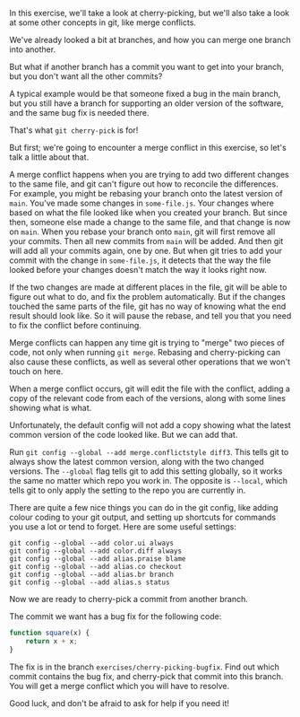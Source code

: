 In this exercise, we'll take a look at cherry-picking, but we'll also take a look at some other concepts in git, like merge conflicts.

We've already looked a bit at branches, and how you can merge one branch into another.

But what if another branch has a commit you want to get into your branch, but you don't want all the other commits?

A typical example would be that someone fixed a bug in the main branch, but you still have a branch for supporting an older version of the software, and the same bug fix is needed there.

That's what `git cherry-pick` is for!

But first; we're going to encounter a merge conflict in this exercise, so let's talk a little about that.

A merge conflict happens when you are trying to add two different changes to the same file, and git can't figure out how to reconcile the differences. For example, you might be rebasing your branch onto the latest version of `main`. You've made some changes in `some-file.js`. Your changes where based on what the file looked like when you created your branch. But since then, someone else made a change to the same file, and that change is now on `main`. When you rebase your branch onto `main`, git will first remove all your commits. Then all new commits from `main` will be added. And then git will add all your commits again, one by one. But when git tries to add your commit with the change in `some-file.js`, it detects that the way the file looked before your changes doesn't match the way it looks right now.

If the two changes are made at different places in the file, git will be able to figure out what to do, and fix the problem automatically. But if the changes touched the same parts of the file, git has no way of knowing what the end result should look like. So it will pause the rebase, and tell you that you need to fix the conflict before continuing.

Merge conflicts can happen any time git is trying to "merge" two pieces of code, not only when running `git merge`. Rebasing and cherry-picking can also cause these conflicts, as well as several other operations that we won't touch on here.

When a merge conflict occurs, git will edit the file with the conflict, adding a copy of the relevant code from each of the versions, along with some lines showing what is what.

Unfortunately, the default config will not add a copy showing what the latest common version of the code looked like. But we can add that.

Run `git config --global --add merge.conflictstyle diff3`. This tells git to always show the latest common version, along with the two changed versions. The `--global` flag tells git to add this setting globally, so it works the same no matter which repo you work in. The opposite is `--local`, which tells git to only apply the setting to the repo you are currently in.

There are quite a few nice things you can do in the git config, like adding colour coding to your git output, and setting up shortcuts for commands you use a lot or tend to forget. Here are some useful settings:

    git config --global --add color.ui always
    git config --global --add color.diff always
    git config --global --add alias.praise blame
    git config --global --add alias.co checkout
    git config --global --add alias.br branch
    git config --global --add alias.s status

Now we are ready to cherry-pick a commit from another branch.

The commit we want has a bug fix for the following code:

```js
function square(x) {
    return x + x;
}
```

The fix is in the branch `exercises/cherry-picking-bugfix`. Find out which commit contains the bug fix, and cherry-pick that commit into this branch. You will get a merge conflict which you will have to resolve.

Good luck, and don't be afraid to ask for help if you need it!
